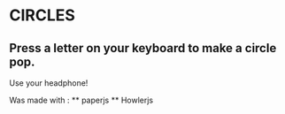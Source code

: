 # CIRCLES

## Press a letter on your keyboard to make a circle pop.
Use your headphone!

Was made with :
 ** paperjs
 ** Howlerjs
